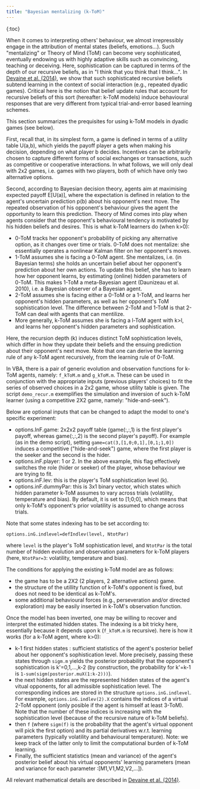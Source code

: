 ```yaml
---
title: "Bayesian mentalizing (k-ToM)"
---
```


{:toc}

When it comes to interpreting others' behaviour, we almost irrepressibly engage in the attribution of mental states (beliefs, emotions...). Such "mentalizing" or Theory of Mind (ToM) can become very sophisticated, eventually endowing us with highly adaptive skills such as convincing, teaching or deceiving. Here, sophistication can be captured in terms of the depth of our recursive beliefs, as in "I think that you think that I think...". In [Devaine et al. (2014)](http://journals.plos.org/ploscompbiol/article?id=10.1371/journal.pcbi.1003992), we show that such sophisticated recursive beliefs subtend learning in the context of social interaction (e.g., repeated dyadic games). Critical here is the notion that belief update rules that account for recursive beliefs of this sort (hereafter: k-ToM models) induce behavioural responses that are very different from typical trial-and-error based learning schemes.

This section summarizes the prequisites for using k-ToM models in dyadic games (see below).

First, recall that, in its simplest form, a game is defined in terms of a utility table U(a,b), which yields the payoff player a gets when making his decision, depending on what player b decides. Incentives can be arbitrarily chosen to capture different forms of social exchanges or transactions, such as competitive or cooperative interactions. In what follows, we will only deal with 2x2 games, i.e. games with two players, both of which have only two alternative options.

Second, according to Bayesian decision theory, agents aim at maximising expected payoff E[U(a)], where the expectation is defined in relation to the agent's uncertain prediction p(b) about his opponent's next move. The repeated observation of his opponent's behaviour gives the agent the opportunity to learn this prediction. Theory of Mind comes into play when agents consider that the opponent's behavioural tendency is motivated by his hidden beliefs and desires. This is what k-ToM learners do (when k>0):

- 0-ToM tracks her opponent's probability of picking any alternative option, as it changes over time or trials. 0-ToM does not mentalize: she essentially operates a nonlinear Kalman filter on her opponent's moves.
- 1-ToM assumes she is facing a 0-ToM agent. She mentalizes, i.e. (in Bayesian terms) she holds an uncertain belief about her opponent's prediction about her own actions. To update this belief, she has to learn how her opponent learns, by estimating (online) hidden parameters of 0-ToM. This makes 1-ToM a meta-Bayesian agent (Daunizeau et al. 2010), i.e. a Bayesian observer of a Bayesian agent. 
- 2-ToM assumes she is facing either a 0-ToM or a 1-ToM, and learns her opponent's hidden parameters, as well as her opponent's ToM sophistication level. The difference between 2-ToM and 1-ToM is that 2-ToM can deal with agents that can mentilize. 
- More generally, k-ToM assumes she is facing a l-ToM agent with k>l, and learns her opponent's hidden parameters and sophistication. 

Here, the recursion depth (k) induces distinct ToM sophistication levels, which differ in how they update their beliefs and the ensuing prediction about their opponent's next move. Note that one can derive the learning rule of any k-ToM agent recursively, from the learning rule of 0-ToM.


In VBA, there is a pair of generic evolution and observation functions for k-ToM agents, namely: `f_kToM.m` and `g_kToM.m`. These can be used in conjunction with the appropriate inputs (previous players' choices) to fit the series of observed choices in a 2x2 game, whose utility table is given. The script `demo_recur.m` exemplifies the simulation and inversion of such k-ToM learner (using a competitive 2X2 game, namely: "hide-and-seek").

Below are optional inputs that can be changed to adapt the model to one's specific experiment:

- options.InF.game: 2x2x2 payoff table (game(:,:,1) is the first player's payoff, whereas game(:,:,2) is the second player's payoff). For example (as in the demo script), setting `game=cat(3,[1,0;0,1],[0,1;1,0])` induces a competitive ("hide-and-seek") game, where the first player is the seeker and the second is the hider.
- options.inF.player: 1 or 2. In the above example, this flag effectively switches the role (hider or seeker) of the player, whose behaviour we are trying to fit.
- options.inF.lev: this is the player's ToM sophistication level (k).
- options.inF.dummyPar: this is 3x1 binary vector, which states which hidden parameter k-ToM assumes to vary across trials (volatility, temperature and bias). By default, it is set to [1;0;0], which means that only k-ToM's opponent's prior volatility is assumed to change across trials.

Note that some states indexing has to be set according to:

`options.inG.indlevel=defIndlev(level, NtotPar)`

where `level` is the player's ToM sophistication level, and `NtotPar` is the total number of hidden evolution and observation parameters for k-ToM players (here, `NtotPar=3`: volatility, temperature and bias).

The conditions for applying the existing k-ToM model are as follows:

- the game has to be a 2X2 (2 players, 2 alternative actions) game.
- the structure of the utillity function of k-ToM's opponent is fixed, but does not need to be identical as k-ToM's.
- some additional behavioural forces (e.g., perseveration and/or directed exploration) may be easily inserted in k-ToM's observation function.

Once the model has been inverted, one may be willing to recover and interpret the estimated hidden states. The indexing is a bit tricky here, essentially because it depends upon k (`f_kToM.m` is recursive). here is how it works (for a k-ToM agent, where k>0):

- k-1 first hidden states : sufficient statistics of the agent's posterior belief about her opponent's sophistication level. More precisely, passing these states through `sigm.m` yields the posterior probability that the opponent's sophistication is k'=0,1,...,k-2 (by construction, the probability for k'=k-1 is `1-sum(sigm(posterior.muX(1:k-2)))`).
- the next hidden states are the represented hidden states of the agent's vitual opponents, for all admissible sophistication level. The corresponding indices are stored in the structure `options.inG.indlevel`. For example, `options.inG.indlev(2).X` contains the indices of a virtual 2-ToM opponent (only posible if the agent is himself at least 3-ToM). Note that the number of these indices is increasing with the sophistication level (because of the recursive nature of k-ToM beliefs).
-	then `f` (where `sigm(f)` is the probability that the agent's virtual opponent will pick the first option) and its partial derivatives w.r.t. learning parameters (typically volatility and behavioural temperature). Note: we keep track of the latter only to limit the computational burden of k-ToM learning.
- Finally, the sufficient statistics (mean and variance) of the agent's posterior belief about his virtual opponents' learning parameters (mean and variance for each parameter :[M1,V1,M2,V2,...]).

All relevant mathematical details are described in [Devaine et al. (2014)](http://journals.plos.org/ploscompbiol/article?id=10.1371/journal.pcbi.1003992).







